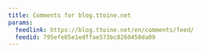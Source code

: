 ```yaml
---
title: Comments for blog.ttoine.net
params:
  feedlink: https://blog.ttoine.net/en/comments/feed/
  feedid: 795efe05e1edffae573bc8260450da09
---
```

